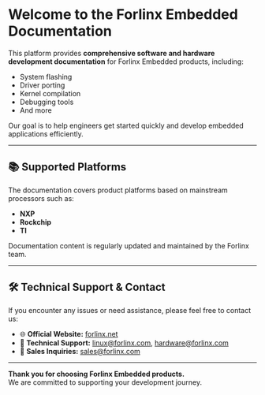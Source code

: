 # Welcome to the Forlinx Embedded Documentation

<div class="info-box">

This platform provides <strong>comprehensive software and hardware development documentation</strong> for Forlinx Embedded products, including:

<ul>
  <li>System flashing</li>
  <li>Driver porting</li>
  <li>Kernel compilation</li>
  <li>Debugging tools</li>
  <li>And more</li>
</ul>

Our goal is to help engineers get started quickly and develop embedded applications efficiently.

</div>

---

## 📚 Supported Platforms

<div class="info-box">

The documentation covers product platforms based on mainstream processors such as:

<ul>
  <li><strong>NXP</strong></li>
  <li><strong>Rockchip</strong></li>
  <li><strong>TI</strong></li>
</ul>

Documentation content is regularly updated and maintained by the Forlinx team.

</div>

---

## 🛠 Technical Support & Contact

<div class="info-box">

If you encounter any issues or need assistance, please feel free to contact us:

<ul>
  <li>🌐 <strong>Official Website:</strong> <a href="https://www.forlinx.net">forlinx.net</a></li>
  <li>📧 <strong>Technical Support:</strong> <a href="mailto:linux@forlinx.com">linux@forlinx.com</a>, <a href="mailto:hardware@forlinx.com">hardware@forlinx.com</a></li>
  <li>📧 <strong>Sales Inquiries:</strong> <a href="mailto:sales@forlinx.com">sales@forlinx.com</a></li>
</ul>

</div>

---

<div class="center-text">

<strong>Thank you for choosing Forlinx Embedded products.</strong><br>
We are committed to supporting your development journey.

</div>
